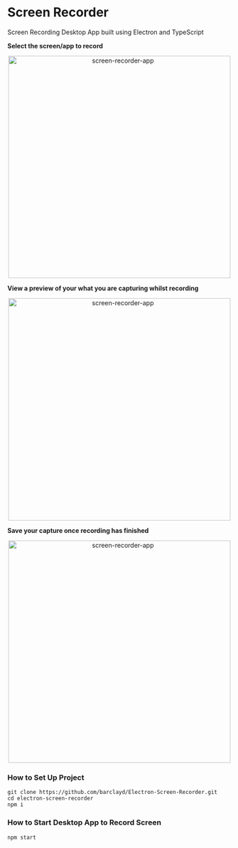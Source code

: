 # Screen Recorder

Screen Recording Desktop App built using Electron and TypeScript

**Select the screen/app to record**

<p align="center">
<img width="500px" alt="screen-recorder-app" src="https://user-images.githubusercontent.com/39765499/101623210-030cf280-3a10-11eb-969b-234e6912504c.png" />
</p>

**View a preview of your what you are capturing whilst recording**

<p align="center">
<img width="500px" alt="screen-recorder-app" src="https://user-images.githubusercontent.com/39765499/101623308-2a63bf80-3a10-11eb-9f81-b7b10c4bfd82.png" />
</p>


**Save your capture once recording has finished**

<p align="center">
<img width="500px" alt="screen-recorder-app" src="https://user-images.githubusercontent.com/39765499/101623397-4d8e6f00-3a10-11eb-97b3-c597f92b6c00.png" />
</p>

### How to Set Up Project

```shell
git clone https://github.com/barclayd/Electron-Screen-Recorder.git
cd electron-screen-recorder
npm i
```

### How to Start Desktop App to Record Screen

```shell
npm start
```
